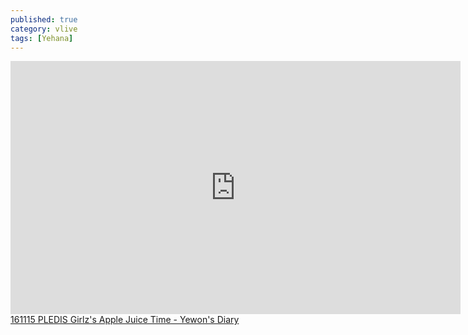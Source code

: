 ```yaml
---
published: true
category: vlive
tags: [Yehana]
---
```

<iframe src="http://www.vlive.tv/embed/17083" frameborder="no" scrolling="no" marginwidth="0" marginheight="0" WIDTH="720" HEIGHT="405" allowfullscreen></iframe><br /><a href="" target="_blank">161115 PLEDIS Girlz's Apple Juice Time - Yewon's Diary</a>